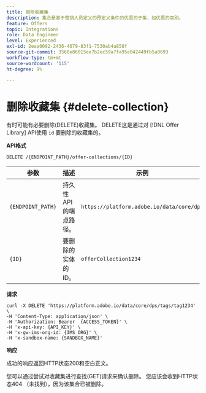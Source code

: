 ```yaml
---
title: 删除收藏集
description: 集合是基于营销人员定义的预定义条件的优惠的子集，如优惠的类别。
feature: Offers
topic: Integrations
role: Data Engineer
level: Experienced
exl-id: 2eaa0092-2436-4679-83f1-7530ab4a858f
source-git-commit: 3568e86015ee7b2ec59a7fa95e042449fb5a0693
workflow-type: tm+mt
source-wordcount: '115'
ht-degree: 9%

---
```


# 删除收藏集 {#delete-collection}

有时可能有必要删除(DELETE)收藏集。 DELETE这是通过对 [!DNL Offer Library] API使用 `id` 要删除的收藏集的。

**API格式**

```http
DELETE /{ENDPOINT_PATH}/offer-collections/{ID}
```

| 参数 | 描述 | 示例 |
| --------- | ----------- | ------- |
| `{ENDPOINT_PATH}` | 持久性API的端点路径。 | `https://platform.adobe.io/data/core/dps` |
| `{ID}` | 要删除的实体的ID。 | `offerCollection1234` |

**请求**

```shell
curl -X DELETE 'https://platform.adobe.io/data/core/dps/tags/tag1234' \
-H 'Content-Type: application/json' \
-H 'Authorization: Bearer  {ACCESS_TOKEN}' \
-H 'x-api-key: {API_KEY}' \
-H 'x-gw-ims-org-id: {IMS_ORG}' \
-H 'x-sandbox-name: {SANDBOX_NAME}'
```

**响应**

成功的响应返回HTTP状态200和空白正文。

您可以通过尝试对收藏集进行查找(GET)请求来确认删除。 您应该会收到HTTP状态404 （未找到），因为该集合已被删除。
